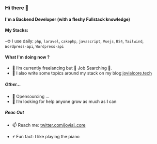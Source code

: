 ### Hi there 👋


#### I'm a Backend Developer (with a fleshy Fullstack knowledge)

#### My Stacks:

-⚙️ I use daily: `php`, `laravel`, `cakephp`, `javascript`, `Vuejs`, `BS4`, `Tailwind`, `Wordpress-api`, `Wordpress-api`

#### What I'm doing now ? 
- 🔭 I’m currently freelancing but 🔭 Job Searching 🔭. 
- 💬 I also write some topics around my stack on my blog:[jovialcore.tech](https://jovialcore.tech)

##### Other...
- 👯 Opensourcing ...
- 🤔 I’m looking for help anyone grow as much as I can

##### Reac Out 
- 📫 Reach me: [twitter.com/jovial_core](https://twitter.com/jovialcore)


- ⚡ Fun fact: I like playing the piano




